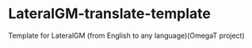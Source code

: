 # LateralGM-translate-template
Template for LateralGM (from English to any language)(OmegaT project)
